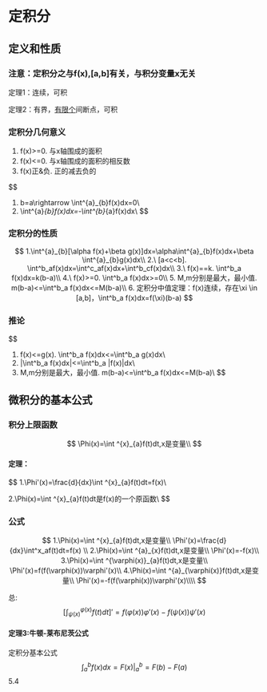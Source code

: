 # 定积分

## 定义和性质

### 注意：定积分之与f(x),[a,b]有关，与积分变量x无关

定理1：连续，可积

定理2：有界，<u>有限个</u>间断点，可积

### 定积分几何意义

1.  f(x)>=0. 与x轴围成的面积
2.  f(x)<=0. 与x轴围成的面积的相反数
3.  f(x)正&负. 正的减去负的

$$
1. b=a\rightarrow \int^{a}_{b}f(x)dx=0\\
2. \int^{a}_{b}f(x)dx=-\int^{b}_{a}f(x)dx\\
$$

### 定积分的性质

$$
1.\int^{a}_{b}[\alpha f(x)+\beta g(x)]dx=\alpha\int^{a}_{b}f(x)dx+\beta \int^{a}_{b}g(x)dx\\
2.\ [a<c<b]. \int^b_af(x)dx=\int^c_af(x)dx+\int^b_cf(x)dx\\
3.\ f(x)==k. \int^b_a f(x)dx=k(b-a)\\
4.\ f(x)>=0. \int^b_a f(x)dx>=0\\
5. M,m分别是最大，最小值. m(b-a)<=\int^b_a f(x)dx<=M(b-a)\\
6. 定积分中值定理：f(x)连续，存在\xi \in [a,b]，\int^b_a f(x)dx=f(\xi)(b-a)
$$

### 推论

$$
1. f(x)<=g(x). \int^b_a f(x)dx<=\int^b_a g(x)dx\\
2. |\int^b_a f(x)dx|<=\int^b_a |f(x)|dx\\
3. M,m分别是最大，最小值. m(b-a)<=\int^b_a f(x)dx<=M(b-a)\\
$$

## 微积分的基本公式

### 积分上限函数

$$
\Phi(x)=\int ^{x}_{a}f(t)dt,x是变量\\
$$

#### 定理：

$$
1.\Phi'(x)=\frac{d}{dx}\int ^{x}_{a}f(t)dt=f(x)\\
 
2.\Phi(x)=\int ^{x}_{a}f(t)dt是f(x)的一个原函数\\
$$

### 公式

$$
1.\Phi(x)=\int ^{x}_{a}f(t)dt,x是变量\\
\Phi'(x)=\frac{d}{dx}\int^x_af(t)dt=f(x)
\\ 
2.\Phi(x)=\int ^{a}_{x}f(t)dt,x是变量\\
\Phi'(x)=-f(x)\\
3.\Phi(x)=\int ^{\varphi(x)}_{a}f(t)dt,x是变量\\
\Phi'(x)=f(f(\varphi(x))\varphi'(x)\\
4.\Phi(x)=\int ^{a}_{\varphi(x)}f(t)dt,x是变量\\
\Phi'(x)=-f(f(\varphi(x))\varphi'(x)\\\\
$$

总:
$$
\left[\int^{\varphi(x)}_{\psi(x)}f(t)dt\right]'=f(\varphi(x))\varphi'(x)-f(\psi(x))\psi'(x)
$$

#### 定理3:牛顿-莱布尼茨公式

定积分基本公式
$$
\int^{b}_{a}f(x)dx=F(x)|^b_a=F(b)-F(a)
$$
5.4
